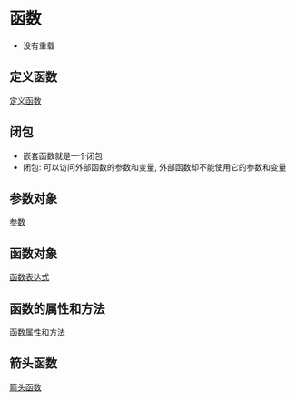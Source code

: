 # 函数

- 没有重载

## 定义函数

[定义函数](JavaScript_Function_Definition.md)

## 闭包

- 嵌套函数就是一个闭包
- 闭包: 可以访问外部函数的参数和变量, 外部函数却不能使用它的参数和变量

## 参数对象

[参数](javascript_function_arguments.md)

## 函数对象

[函数表达式](JavaScript_Function_Expression.md)

## 函数的属性和方法

[函数属性和方法](javascript_function_property_and_method.md)

## 箭头函数

[箭头函数](JavaScript_Arrow_Function_Expressions.md)